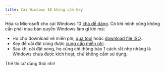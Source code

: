 ```yaml
---
title: Cài Windows 10 không cần key
---
```


Hóa ra Microsoft cho cài Windows 10 [khá dễ dàng](https://www.howtogeek.com/244678/you-dont-need-a-product-key-to-install-and-use-windows-10/). Có khi mình cũng không cần phải mua bản quyền Windows làm gì khi mà:

- Họ cho download về miễn phí, [qua tool](https://www.microsoft.com/software-download/windows10) hoặc [download file ISO](https://www.microsoft.com/en-us/software-download/windows10ISO).
- Key để cài đặt cũng được [cung cấp miễn phí](https://technet.microsoft.com/en-us/library/jj612867(v=ws.11).aspx).
- Sau khi cài đặt xong, họ cũng chỉ thông báo 1 cách rất nhẹ nhàng là Windows chưa được kích hoạt, chứ không cấm sử dụng.

Thế thì cứ dùng thôi nhỉ!